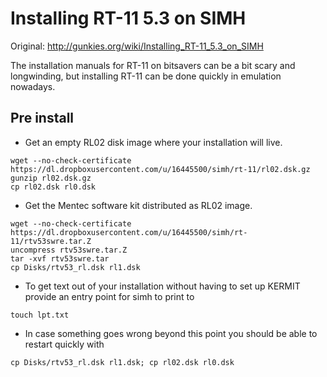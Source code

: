 # Installing RT-11 5.3 on SIMH

Original: http://gunkies.org/wiki/Installing_RT-11_5.3_on_SIMH

The installation manuals for RT-11 on bitsavers can be a bit scary and
longwinding, but installing RT-11 can be done quickly in emulation nowadays.

## Pre install

* Get an empty RL02 disk image where your installation will live.

```
wget --no-check-certificate https://dl.dropboxusercontent.com/u/16445500/simh/rt-11/rl02.dsk.gz
gunzip rl02.dsk.gz
cp rl02.dsk rl0.dsk
```

* Get the Mentec software kit distributed as RL02 image.

```
wget --no-check-certificate https://dl.dropboxusercontent.com/u/16445500/simh/rt-11/rtv53swre.tar.Z
uncompress rtv53swre.tar.Z
tar -xvf rtv53swre.tar
cp Disks/rtv53_rl.dsk rl1.dsk
```

* To get text out of your installation without having to set up KERMIT provide
an entry point for simh to print to

```
touch lpt.txt
```

* In case something goes wrong beyond this point you should be able to restart
quickly with

```
cp Disks/rtv53_rl.dsk rl1.dsk; cp rl02.dsk rl0.dsk
```
